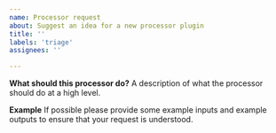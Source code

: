 ```yaml
---
name: Processor request
about: Suggest an idea for a new processor plugin
title: ''
labels: 'triage'
assignees: ''

---
```


**What should this processor do?**
A description of what the processor should do at a high level.

**Example**
If possible please provide some example inputs and example outputs to ensure that your request is understood.
